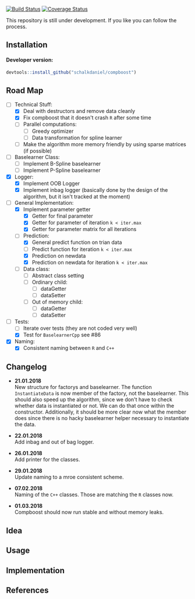 [![Build Status](https://travis-ci.org/schalkdaniel/compboost.svg?branch=master)](https://travis-ci.org/schalkdaniel/compboost)
[![Coverage Status](https://coveralls.io/repos/github/schalkdaniel/compboost/badge.svg?branch=master)](https://coveralls.io/github/schalkdaniel/compboost?branch=master)

This repository is still under development. If you like you can follow the process.

## Installation

#### Developer version:
```r
devtools::install_github("schalkdaniel/compboost")
```

## Road Map

- [ ] Technical Stuff:
    - [x] Deal with destructors and remove data cleanly
    - [x] Fix compboost that it doesn't crash `R` after some time
    - [ ] Parallel computations:
        - [ ] Greedy optimizer
        - [ ] Data transformation for spline learner
    - [ ] Make the algorithm more memory friendly by using sparse matrices (if possible)
    
- [ ] Baselearner Class:
    - [ ] Implement B-Spline baselearner
    - [ ] Implement P-Spline baselearner
    
- [x] Logger:
    - [x] Implement OOB Logger
    - [x] Implement inbag logger (basically done by the design of the algorithm, but it isn't tracked at the moment)
    
- [ ] General Implementation:
    - [x] Implement parameter getter
        - [x] Getter for final parameter
        - [x] Getter for parameter of iteration `k < iter.max`
        - [x] Getter for parameter matrix for all iterations
    - [ ] Prediction:
        - [x] General predict function on trian data
        - [ ] Predict function for iteration `k < iter.max`
        - [x] Prediction on newdata
        - [x] Prediction on newdata for iteration `k < iter.max`
    - [ ] Data class:
        - [ ] Abstract class setting
        - [ ] Ordinary child:
            - [ ] dataGetter
            - [ ] dataSetter
        - [ ] Out of memory child:
            - [ ] dataGetter
            - [ ] dataSetter
        
- [ ] Tests:
    - [ ] Iterate over tests (they are not coded very well)
    - [x] Test for `BaselearnerCpp` see #86
    
- [x] Naming:
    - [x] Consistent naming between `R` and `C++`

## Changelog

- **21.01.2018** \
  New structure for factorys and baselearner. The function
  `InstantiateData` is now member of the factory, not the baselearner. This 
  should also speed up the algorithm, since we don't have to check whether data
  is instantiated or not. We can do that once within the constructor. 
  Additionally, it should be more clear now what the member does since there is
  no hacky baselearner helper necessary to instantiate the data.
  
- **22.01.2018** \
  Add inbag and out of bag logger.
  
- **26.01.2018** \
  Add printer for the classes.
  
- **29.01.2018** \
  Update naming to a mroe consistent scheme.
  
- **07.02.2018** \
  Naming of the `C++` classes. Those are matching the `R` classes now.
  
- **01.03.2018** \
  Compboost should now run stable and without memory leaks.

## Idea

## Usage

## Implementation

## References
